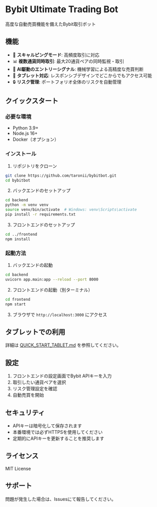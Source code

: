 # Bybit Ultimate Trading Bot

高度な自動売買機能を備えたBybit取引ボット

## 機能

- 🚀 **スキャルピングモード**: 高頻度取引に対応
- 📊 **複数通貨同時取引**: 最大20通貨ペアの同時監視・取引
- 🎯 **AI駆動のエントリーシグナル**: 機械学習による高精度な売買判断
- 📱 **タブレット対応**: レスポンシブデザインでどこからでもアクセス可能
- 🔒 **リスク管理**: ポートフォリオ全体のリスクを自動管理

## クイックスタート

### 必要な環境

- Python 3.9+
- Node.js 16+
- Docker（オプション）

### インストール

1. リポジトリをクローン
```bash
git clone https://github.com/taronii/bybitbot.git
cd bybitbot
```

2. バックエンドのセットアップ
```bash
cd backend
python -m venv venv
source venv/bin/activate  # Windows: venv\Scripts\activate
pip install -r requirements.txt
```

3. フロントエンドのセットアップ
```bash
cd ../frontend
npm install
```

### 起動方法

1. バックエンドの起動
```bash
cd backend
uvicorn app.main:app --reload --port 8000
```

2. フロントエンドの起動（別ターミナル）
```bash
cd frontend
npm start
```

3. ブラウザで `http://localhost:3000` にアクセス

## タブレットでの利用

詳細は [QUICK_START_TABLET.md](QUICK_START_TABLET.md) を参照してください。

## 設定

1. フロントエンドの設定画面でBybit APIキーを入力
2. 取引したい通貨ペアを選択
3. リスク管理設定を確認
4. 自動売買を開始

## セキュリティ

- APIキーは暗号化して保存されます
- 本番環境では必ずHTTPSを使用してください
- 定期的にAPIキーを更新することを推奨します

## ライセンス

MIT License

## サポート

問題が発生した場合は、Issuesにて報告してください。